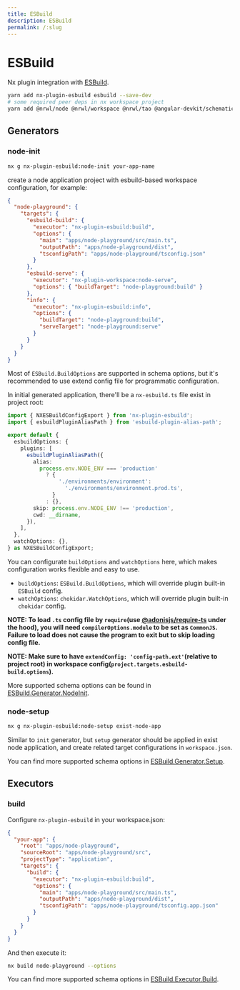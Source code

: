 ```yaml
---
title: ESBuild
description: ESBuild
permalink: /:slug
---
```


# ESBuild

Nx plugin integration with [ESBuild](https://github.com/evanw/esbuild).

```bash
yarn add nx-plugin-esbuild esbuild --save-dev
# some required peer deps in nx workspace project
yarn add @nrwl/node @nrwl/workspace @nrwl/tao @angular-devkit/schematics -D
```

## Generators

### node-init

```bash
nx g nx-plugin-esbuild:node-init your-app-name
```

create a node application project with esbuild-based workspace configuration, for example:

```json
{
  "node-playground": {
    "targets": {
      "esbuild-build": {
        "executor": "nx-plugin-esbuild:build",
        "options": {
          "main": "apps/node-playground/src/main.ts",
          "outputPath": "apps/node-playground/dist",
          "tsconfigPath": "apps/node-playground/tsconfig.json"
        }
      },
      "esbuild-serve": {
        "executor": "nx-plugin-workspace:node-serve",
        "options": { "buildTarget": "node-playground:build" }
      },
      "info": {
        "executor": "nx-plugin-esbuild:info",
        "options": {
          "buildTarget": "node-playground:build",
          "serveTarget": "node-playground:serve"
        }
      }
    }
  }
}
```

Most of `ESBuild.BuildOptions` are supported in schema options, but it's recommended to use extend config file for programmatic configuration.

In initial generated application, there'll be a `nx-esbuild.ts` file exist in project root:

```typescript
import { NXESBuildConfigExport } from 'nx-plugin-esbuild';
import { esbuildPluginAliasPath } from 'esbuild-plugin-alias-path';

export default {
  esbuildOptions: {
    plugins: [
      esbuildPluginAliasPath({
        alias:
          process.env.NODE_ENV === 'production'
            ? {
                './environments/environment':
                  './environments/environment.prod.ts',
              }
            : {},
        skip: process.env.NODE_ENV !== 'production',
        cwd: __dirname,
      }),
    ],
  },
  watchOptions: {},
} as NXESBuildConfigExport;
```

You can configurate `buildOptions` and `watchOptions` here, which makes configuration works flexible and easy to use.

- `buildOptions`: `ESBuild.BuildOptions`, which will override plugin built-in `ESBuild` config.
- `watchOptions`: `chokidar.WatchOptions`, which will override plugin built-in `chokidar` config.

**NOTE: To load `.ts` config file by `require`(use [@adonisjs/require-ts](https://www.npmjs.com/package/@adonisjs/require-ts) under the hood), you will need `compilerOptions.module` to be set as `CommonJS`.
Failure to load does not cause the program to exit but to skip loading config file.**

**NOTE: Make sure to have `extendConfig: 'config-path.ext'`(relative to project root) in workspace config(`project.targets.esbuild-build.options`).**

More supported schema options can be found in [ESBuild.Generator.NodeInit](/packages/nx-plugin-esbuild/src/generators/node-init/schema.json).

### node-setup

```bash
nx g nx-plugin-esbuild:node-setup exist-node-app
```

Similar to `init` generator, but `setup` generator should be applied in exist node application, and create related target configurations in `workspace.json`.

You can find more supported schema options in [ESBuild.Generator.Setup](/packages/nx-plugin-esbuild/src/generators/setup/schema.json).

## Executors

### build

Configure `nx-plugin-esbuild` in your workspace.json:

```json
{
  "your-app": {
    "root": "apps/node-playground",
    "sourceRoot": "apps/node-playground/src",
    "projectType": "application",
    "targets": {
      "build": {
        "executor": "nx-plugin-esbuild:build",
        "options": {
          "main": "apps/node-playground/src/main.ts",
          "outputPath": "apps/node-playground/dist",
          "tsconfigPath": "apps/node-playground/tsconfig.app.json"
        }
      }
    }
  }
}
```

And then execute it:

```bash
nx build node-playground --options
```

You can find more supported schema options in [ESBuild.Executor.Build](/packages/nx-plugin-esbuild/src/executors/build/schema.json).
